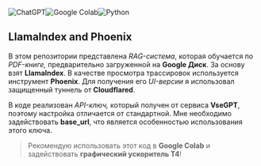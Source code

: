 ![ChatGPT](https://img.shields.io/badge/chatGPT-74aa9c?style=for-the-badge&logo=openai&logoColor=white)![Google Colab](https://img.shields.io/badge/Google%20Colab-%23F9A825.svg?style=for-the-badge&logo=googlecolab&logoColor=white)![Python](https://img.shields.io/badge/python-3670A0?style=for-the-badge&logo=python&logoColor=ffdd54)

## LlamaIndex and Phoenix

В этом репозитории представлена *RAG-система*, которая обучается по *PDF-книге,* предварительно загруженной на **Google Диск**. За основу взят **LlamaIndex**. В качестве просмотра трассировок используется инструмент **Phoenix**. Для получения его *UI-версии* я использовал защищенный туннель от **Cloudflared**.

В коде реализован *API-ключ,* который получен от сервиса **VseGPT**, поэтому настройка отличается от стандартной. Мне необходимо задействовать **base_url**, что является особенностью использования этого ключа.

> Рекомендую использовать этот код в **Google Colab** и задействовать
> **графический ускоритель T4**!
